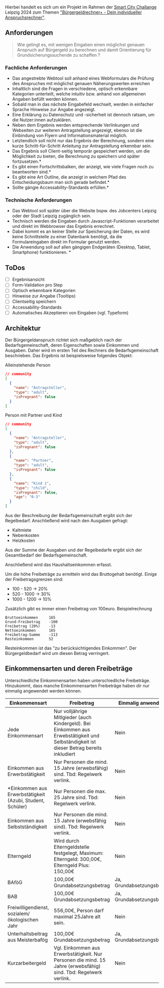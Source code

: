 Hierbei handelt es sich um ein Projekt im Rahmen der [Smart City Challange](https://digitalcampus.leipzig.de/sccl-2024/) Leipzig 2024 zum Themen ["Bürgergeldrechner+ - Dein individueller Anspruchsrechner"](https://digitalcampus.leipzig.de/sccl-wettbewerbsbedingungen-2024/buergergeldrechner-dein-individueller-anspruchsrechner/).

## Anforderungen

> Wie gelingt es, mit wenigen Eingaben einen möglichst genauen Anspruch auf Bürgergeld zu berechnen und damit Orientierung für Grundsicherungssuchende zu schaffen ?

### Fachliche Anforderungen

- Das angestrebte Webtool soll anhand eines Webformulars die Prüfung des Anspruches mit möglichst genauen Näherungswerten erreichen
- Inhaltlich sind die Fragen in verschiedene, optisch erkennbare Kategorien unterteilt, welche intuitiv bzw. anhand von allgemeinen Angaben befüllt werden können.
- Sobald man in das nächste Eingabefeld wechselt, werden in einfacher Sprache Hinweise zur Angabe angezeigt.
- Eine Erklärung zu Datenschutz und -sicherheit ist dennoch ratsam, um die Nutzer:innen aufzuklären.
- Neben dem Ergebnis werden entsprechende Verlinkungen und Webseiten zur weiteren Antragstellung angezeigt, ebenso ist die Einbindung von Flyern und Informationsmaterial möglich.
- Letztendlich soll nicht nur das Ergebnis der Berechnung, sondern eine kurze Schritt-für-Schritt Anleitung zur Antragstellung erkennbar sein.
- Das Ergebnis soll Client-seitig temporär gespeichert werden, um die Möglichkeit zu bieten, die Berechnung zu speichern und später fortzusetzen.\*
- Es gibt einen Fortschrittsbalken, der anzeigt, wie viele Fragen noch zu beantworten sind.\*
- Es gibt eine Art Outline, die anzeigt in welchem Pfad des Entscheidungsbaum man sich gerade befindet.\*
- Sollte gängie Accessability-Standards erfüllen.\*

### Technische Anforderungen

- Das Webtool soll später über die Website bspw. des Jobcenters Leipzig oder der Stadt Leipzig zugänglich sein.
- Technisch werden die Eingaben durch Javascript-Funktionen verarbeitet und direkt im Webbrowser das Ergebnis errechnet.
- Dabei kommt es an keiner Stelle zur Speicherung der Daten, es wird keine Schnittstelle zu einer Datenbank benötigt, da die Formulareingaben direkt im Formular genutzt werden.
- Die Anwendung soll auf allen gängigen Endgeräten (Desktop, Tablet, Smartphone) funktionieren. \*

## ToDos

- [ ] Ergebnisansicht
- [ ] Form-Validation pro Step
- [ ] Optisch erkennbare Kategorien
- [ ] Hinweise zur Angabe (Tooltips)
- [ ] Clientseitig speichern
- [ ] Accessability-Standards
- [ ] Automatisches Akzeptieren von Eingaben (vgl. Typeform)

## Architektur

Der Bürgergeldanspruch richtet sich maßgeblich nach der Bedarfsgemeinschaft, deren Eigenschaften sowie Einkommen und Ausgaben. Daher wird im ersten Teil des Rechners die Bedarfsgemeinschaft beschrieben. Das Ergebnis ist beispielsweise folgendes Objekt:

Alleinstehende Person

```json
// community
[
  {
    "name": "Antragsteller",
    "type": "adult",
    "isPregnant": false
  }
]
```

Person mit Partner und Kind

```json
// community
[
  {
    "name": "Antragsteller",
    "type": "adult",
    "isPregnant": false
  },
  {
    "name": "Partner",
    "type": "adult",
    "isPregnant": false
  },
  {
    "name": "Kind 1",
    "type": "child",
    "isPregnant": false,
    "age": "0-3"
  }
]
```

Aus der Beschreibung der Bedarfsgemeinschaft ergibt sich der Regelbedarf. Anschließend wird nach den Ausgaben gefragt:

- Kaltmiete
- Nebenkosten
- Heizkosten

Aus der Summe der Ausgaben und der Regelbedarfe ergibt sich der Gesamtbedarf der Bedarfsgemeinschaft.

Anschließend wird das Haushaltseinkommen erfasst.

Um die höhe Freibeträge zu ermitteln wird das Bruttogehalt benötigt. Einige der Freibetragsgrenzen sind:

- 100 - 520 -> 20%
- 520 - 1000 -> 30%
- 1000 - 1200 -> 10%

Zusätzlich gibt es immer einen Freibetrag von 100euro. Beispielrechnung

```
Bruttoeinkommen     165
Grund-Freibetrag    -100
Freibetrag (20%)    -13
Nettoeinkommen      165
Freibetrag-Summe    -113
Resteinkommen       52
```

Resteinkommen ist das "zu berücksichtigendes Einkommen". Der Bürgergeldbedarf wird um diesen Betrag verringert.

## Einkommensarten und deren Freibeträge

Unterschiedliche Einkommensarten haben unterschiedliche Freibeträge. Hinzukommt, dass manche Einkommensarten Freibeträge haben dir nur einmalig angewendet werden können.

| Einkommensart                                              | Freibetrag                                                                                                                               | Einmalig anwendbar        |
| ---------------------------------------------------------- | ---------------------------------------------------------------------------------------------------------------------------------------- | ------------------------- |
| Jede Einkommensart                                         | Nur volljährige Mitlgieder (auch Kindergeld). Bei Einkommen aus Erwebstätigkeit und Selbständigkeit ist dieser Betrag bereits inkludiert | Nein                      |
| Einkommen aus Erwerbstätigkeit                             | Nur Personen die mind. 15 Jahre (erwebsfähig) sind. Tbd: Regelwerk verlink.                                                              | Nein                      |
| \*Einkommen aus Erwerbstätigkeit (Azubi, Student, Schüler) | Nur Personen die max. 25 Jahre sind. Tbd: Regelwerk verlink.                                                                             | Nein                      |
| Einkommen aus Selbstständigkeit                            | Nur Personen die mind. 15 Jahre (erwebsfähig sind). Tbd: Regelwerk verlink.                                                              | Nein                      |
| Elterngeld                                                 | Wird durch Elterngeldstelle festgelegt, Maximum: Elterngeld: 300,00€, Elterngeld Plus: 150,00€                                           | Nein                      |
| BAföG                                                      | 100,00€ Grundabsetzungsbetrag                                                                                                            | Ja, Grundabsetzungsbetrag |
| BAB                                                        | 100,00€ Grundabsetzungsbetrag                                                                                                            | Ja, Grundabsetzungsbetrag |
| Freiwilligendienst, sozialem/ökologischen Jahr             | 556,00€, Person darf maximal 25Jahre alt sein.                                                                                           | Nein                      |
| Unterhaltsbeitrag aus Meisterbafög                         | 100,00€ Grundabsetzungsbetrag                                                                                                            | Ja, Grundabsetzungsbetrag |
| Kurzarbeitergeld                                           | Vgl. Einkommen aus Erwerbstätigkeit. Nur Personen die mind. 15 Jahre (erwebsfähig) sind. Tbd: Regelwerk verlink.                         | Nein                      |
